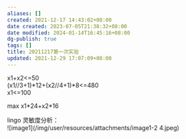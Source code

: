 ```yaml
---
aliases: []
created: 2021-12-17 14:43:02+08:00
date created: 2023-07-05T21:38:32+08:00
date modified: 2024-01-14T16:45:16+08:00
dg-publish: true
tags: []
title: 20211217第一次实验
updated: 2021-12-29 17:07:09+08:00
---
```


x1+x2\<=50  
(x1//3+1)\*12+(x2//4+1)\*8\<=480  
x1\<=100

max x1\*24+x2\*16

lingo 灵敏度分析：  
![image1](/img/user/resources/attachments/image1-2 4.jpeg)